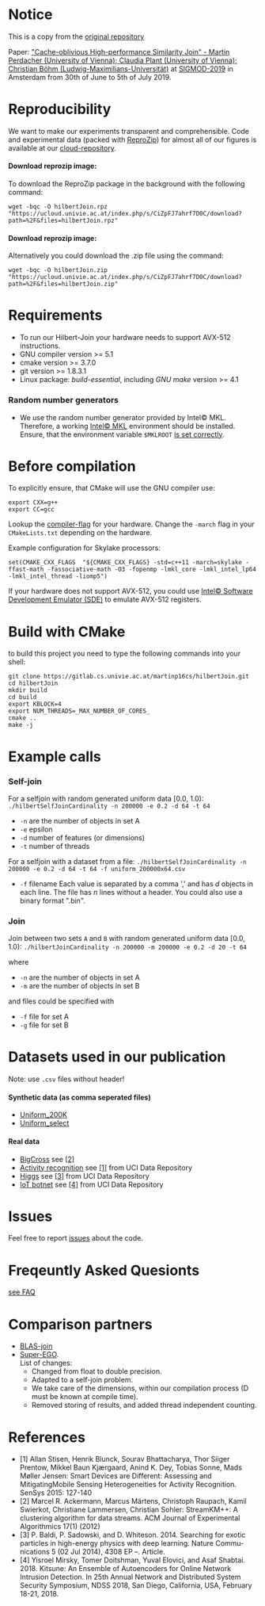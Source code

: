 # Notice
This is a copy from the [original repository](https://gitlab.cs.univie.ac.at/martinp16cs/hilbertJoin)

Paper: ["Cache-oblivious High-performance Similarity Join" - Martin Perdacher (University of Vienna); Claudia Plant (University of Vienna); Christian Böhm (Ludwig-Maximilians-Universität)](http://dx.doi.org/10.1145/3299869.3319859)
at [SIGMOD-2019](http://sigmod2019.org/sigmodcfp) in Amsterdam from 30th of June to 5th of July 2019.

# Reproducibility

We want to make our experiments transparent and comprehensible. Code and experimental data (packed with [ReproZip](https://www.reprozip.org/)) for almost all of our figures is available at our [cloud-repository](https://ucloud.univie.ac.at/index.php/s/09fYaJlKclk0Iq8).

#### Download reprozip image:

To download the ReproZip package in the background with the following command:
```{bash, engine='sh'}
wget -bqc -O hilbertJoin.rpz "https://ucloud.univie.ac.at/index.php/s/CiZpFJ7ahrf7D0C/download?path=%2F&files=hilbertJoin.rpz"
```

#### Download reprozip image:
Alternatively you could download the .zip file using the command:
```{bash, engine='sh'}
wget -bqc -O hilbertJoin.zip "https://ucloud.univie.ac.at/index.php/s/CiZpFJ7ahrf7D0C/download?path=%2F&files=hilbertJoin.zip"

```

# Requirements

- To run our Hilbert-Join your hardware needs to support AVX-512 instructions.
- GNU compiler version >= 5.1
- cmake version >= 3.7.0
- git version >= 1.8.3.1
- Linux package: *build-essential*, including *GNU make* version >= 4.1 

### Random number generators
- We use the random number generator provided by Intel&copy; MKL. Therefore, a working [Intel&copy; MKL](https://software.intel.com/en-us/mkl) environment should be installed. Ensure, that the environment variable `$MKLROOT` [is set correctly](https://software.intel.com/en-us/mkl-linux-developer-guide-scripts-to-set-environment-variables).


# Before compilation

To explicitly ensure, that CMake will use the GNU compiler use:

```{bash, engine='sh'}
export CXX=g++
export CC=gcc
```

Lookup the [compiler-flag](https://gcc.gnu.org/onlinedocs/gcc/x86-Options.html) for your hardware. Change the `-march` flag in your `CMakeLists.txt` depending on the hardware.

Example configuration for Skylake processors:
```{bash, engine='sh'}
set(CMAKE_CXX_FLAGS  "${CMAKE_CXX_FLAGS} -std=c++11 -march=skylake -ffast-math -fassociative-math -O3 -fopenmp -lmkl_core -lmkl_intel_lp64 -lmkl_intel_thread -liomp5")
```

If your hardware does not support AVX-512, you could use [Intel&copy; Software Development Emulator (SDE)](https://software.intel.com/en-us/articles/intel-software-development-emulator) to emulate AVX-512 registers.

# Build with CMake

to build this project you need to type the following commands into your shell:

```{bash, engine='sh'}
git clone https://gitlab.cs.univie.ac.at/martinp16cs/hilbertJoin.git
cd hilbertJoin
mkdir build
cd build
export KBLOCK=4
export NUM_THREADS=_MAX_NUMBER_OF_CORES_
cmake ..
make -j
```

# Example calls

### Self-join

For a selfjoin with random generated uniform data [0.0, 1.0):
`./hilbertSelfJoinCardinality -n 200000 -e 0.2 -d 64 -t 64`

- `-n` are the number of objects in set A
- `-e` epsilon
- `-d` number of features (or dimensions)
- `-t` number of threads
 
For a selfjoin with a dataset from a file:
`./hilbertSelfJoinCardinality -n 200000 -e 0.2 -d 64 -t 64 -f uniform_200000x64.csv`

- `-f` filename 
    Each value is separated by a comma ',' and has _d_ objects in each line. The file has _n_ lines without a header.
    You could also use a binary format ".bin". 

### Join

Join between two sets `A` and `B` with random generated uniform data [0.0, 1.0):
`./hilbertJoinCardinality -n 200000 -m 200000 -e 0.2 -d 20 -t 64`

where 
- `-n` are the number of objects in set A
- `-m` are the number of objects in set B
 
and files could be specified with

- `-f` file for set A
- `-g` file for set B

# Datasets used in our publication

Note: use `.csv` files without header!

#### Synthetic data (as comma seperated files)

- [Uniform_200K](https://ucloud.univie.ac.at/index.php/s/LaPLUmXQKsldvcO)
- [Uniform_select](https://ucloud.univie.ac.at/index.php/s/pUPFeZDXGtGNEpa)

#### Real data
- [BigCross](https://ucloud.univie.ac.at/index.php/s/ITlAQkZfIGFTvTD) see [[2]](https://doi.org/10.1145/2133803.2184450)
- [Activity recognition](http://archive.ics.uci.edu/ml/datasets/heterogeneity+activity+recognition) see [[1]](https://doi.org/10.1145/2809695.2809718) from UCI Data Repository
- [Higgs](https://archive.ics.uci.edu/ml/datasets/HIGGS) see [[3]](https://www.nature.com/articles/ncomms5308) from UCI Data Repository 
- [IoT botnet](https://archive.ics.uci.edu/ml/datasets/detection_of_IoT_botnet_attacks_N_BaIoT) see [[4]](http://wp.internetsociety.org/ndss/wp-content/uploads/sites/25/2018/02/ndss2018_03A-3_Mirsky_paper.pdf) from UCI Data Repository 

# Issues

Feel free to report [issues](https://gitlab.cs.univie.ac.at/martinp16cs/hilbertJoin/issues) about the code.

# Freqeuntly Asked Quesionts

[see FAQ](FAQ.md)

# Comparison partners

- [BLAS-join](https://gitlab.cs.univie.ac.at/Google-TPU/BLAS-join/)
- [Super-EGO](https://www.ics.uci.edu/~dvk/code/SuperEGO.html). 
  <br/> List of changes:
  - Changed from float to double precision.
  - Adapted to a self-join problem.
  - We take care of the dimensions, within our compilation process (D must be known at compile time).
  - Removed storing of results, and added thread independent counting.

# References

- [1] Allan Stisen, Henrik Blunck, Sourav Bhattacharya, Thor Siiger Prentow, Mikkel Baun Kjærgaard, Anind K. Dey, Tobias Sonne, Mads Møller Jensen:
Smart Devices are Different: Assessing and MitigatingMobile Sensing Heterogeneities for Activity Recognition. SenSys 2015: 127-140
- [2] Marcel R. Ackermann, Marcus Märtens, Christoph Raupach, Kamil Swierkot, Christiane Lammersen, Christian Sohler:
StreamKM++: A clustering algorithm for data streams. ACM Journal of Experimental Algorithmics 17(1) (2012)
- [3] P. Baldi, P. Sadowski, and D. Whiteson. 2014. Searching for exotic particles in high-energy physics with deep learning. Nature Commu- nications 5 (02 Jul 2014), 4308 EP –. Article.
- [4] Yisroel Mirsky, Tomer Doitshman, Yuval Elovici, and Asaf Shabtai. 2018. Kitsune: An Ensemble of Autoencoders for Online Network Intrusion Detection. In 25th Annual Network and Distributed System Security Symposium, NDSS 2018, San Diego, California, USA, February 18-21, 2018.


